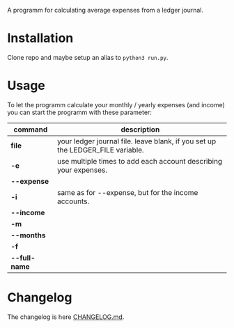 A programm for calculating average expenses from a ledger journal.

# Installation

Clone repo and maybe setup an alias to `python3 run.py`.

# Usage

To let the programm calculate your monthly / yearly expenses (and income) you can start the programm with these parameter:

|command|description|
|---|---|
|**file**|your ledger journal file. leave blank, if you set up the LEDGER_FILE variable.|
|**-e**|use multiple times to add each account describing your expenses.|
|**--expense**||
|**-i**|same as for --expense, but for the income accounts.|
|**--income**||
|**-m**||define how many months should be used for the average calculation. default is 12.|
|**--months**||
|**-f**||won't change the account name to just the top name. default false.|
|**--full-name**||

# Changelog

The changelog is here [CHANGELOG.md](CHANGELOG.md).

